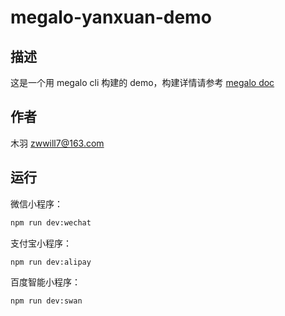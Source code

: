 # megalo-yanxuan-demo

## 描述

这是一个用 megalo cli 构建的 demo，构建详情请参考 [megalo doc](https://megalojs.org)

## 作者

木羽 <zwwill7@163.com>

## 运行

微信小程序：

```bash
npm run dev:wechat
```

支付宝小程序：

```bash
npm run dev:alipay
```

百度智能小程序：

```bash
npm run dev:swan
```
